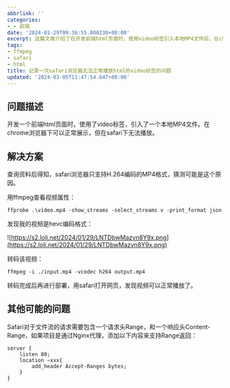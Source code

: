```yaml
---
abbrlink: ''
categories:
- - 前端
date: '2024-01-29T09:36:55.800230+08:00'
excerpt: 这篇文章介绍了在开发前端html页面时，使用video标签引入本地MP4文件后，在chrome浏览器下可以正常播放，但在safari下无法播放的问题。作者经过查询资料后得知，safari浏览器只支持H.264编码的MP4格式，所以猜测可能是编码格式的原因。作者使用ffmpeg工具进行转码，将视频从hevc编码格式转换为h264编码格式，然后再进行部署和测试，在safari浏览器下视频可以正常播放了。文章还提到了可能的其他问题，如Safari对于文件流的请求需要包含请求头和响应头等。
tags:
- ffmpeg
- safari
- html
title: 记录一次safari浏览器无法正常播放html的video标签的问题
updated: '2024-03-05T11:47:54.647+08:00'
---
```

## 问题描述

开发一个前端html页面时，使用了video标签，引入了一个本地MP4文件。在chrome浏览器下可以正常展示，但在safari下无法播放。

## 解决方案

查询资料后得知，safari浏览器只支持H.264编码的MP4格式，猜测可能是这个原因。

用ffmpeg查看视频属性：

```shell
ffprobe .\video.mp4 -show_streams -select_streams v -print_format json
```

发现我的视频是hevc编码格式：

![https://s2.loli.net/2024/01/29/LNTDbwMazvn8Y9x.png](https://s2.loli.net/2024/01/29/LNTDbwMazvn8Y9x.png)

转码该视频：

```shell
ffmpeg -i ./input.mp4 -vcodec h264 output.mp4
```

转码完成后再进行部署，用safari打开网页，发现视频可以正常播放了。

## 其他可能的问题

Safari对于文件流的请求需要包含一个请求头Range，和一个响应头Content-Range，如果项目是通过Nginx代理，添加以下内容来支持Range返回：

```nginx
server {
    listen 80;
    location ~xxx{
        add_header Accept-Ranges bytes;
    }
}
```
